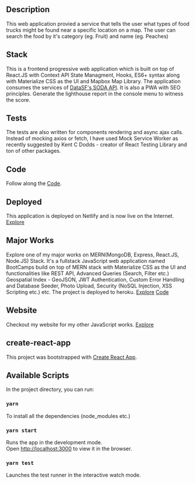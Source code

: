 ## Description

This web application provied a service that tells the user what types of food trucks might be found near a specific location on a map. The user can search the food by it's category (eg. Fruit) and name (eg. Peaches)

## Stack

This is a frontend progressive web application which is built on top of React.JS with Context API State Managment, Hooks, ES6+ syntax along with Materialize CSS as the UI and Mapbox Map Library. The application consumes the services of [DataSF's SODA API](https://datasf.org/). It is also a PWA with SEO principles. Generate the lighthouse report in the console menu to witness the score. 

## Tests

The tests are also written for components rendering and async ajax calls. Instead of mocking axios or fetch, I have used Mock Service Worker as recently suggested by Kent C Dodds - creator of React Testing Library and ton of other packages.

## Code

Follow along the [Code](https://github.com/inblack67/Mapbox-Food-Trucks).

## Deployed

This application is deployed on Netlify and is now live on the Internet. [Explore](https://food-trucks.netlify.app/)


## Major Works

Explore one of my major works on MERN(MongoDB, Express, React.JS, Node.JS) Stack. It's a fullstack JavaScript web application named BootCamps build on top of MERN stack with Materialize CSS as the UI and functionalities like REST API, Advanced Queries (Search, Filter etc.) Geospatial Index - GeoJSON, JWT Authentication, Custom Error Handling and Database Seeder, Photo Upload, Security (NoSQL Injection, XSS Scripting etc.) etc. The project is deployed to heroku. [Explore](https://vast-peak-56244.herokuapp.com/) [Code](https://github.com/inblack67/Bootcamps-MERN-2.0)


## Website
Checkout my website for my other JavaScript works. [Explore](https://inblack67.netlify.app/)


## create-react-app

This project was bootstrapped with [Create React App](https://github.com/facebook/create-react-app).

## Available Scripts

In the project directory, you can run:

### `yarn`

To install all the dependencies (node_modules etc.)

### `yarn start`

Runs the app in the development mode.<br />
Open [http://localhost:3000](http://localhost:3000) to view it in the browser.

### `yarn test`

Launches the test runner in the interactive watch mode.<br />